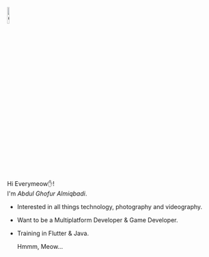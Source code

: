 <img src="https://github.com/Tarikul-Islam-Anik/Animated-Fluent-Emojis/blob/master/Emojis/Animals/Cat.png?raw=true" alt="Cyclone" width="10%" style="max-width: 100%;">

Hi Everymeow✋!
<br>I'm *Abdul Ghofur Almiqbadi*.</br>

- Interested in all things technology, photography and videography.
- Want to be a Multiplatform Developer & Game Developer.
- Training in Flutter & Java.

  Hmmm, Meow...



